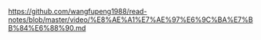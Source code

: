 https://github.com/wangfupeng1988/read-notes/blob/master/video/%E8%AE%A1%E7%AE%97%E6%9C%BA%E7%BB%84%E6%88%90.md